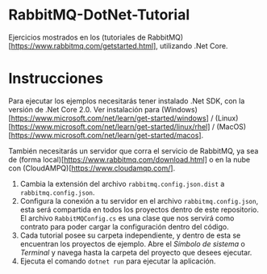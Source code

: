 # RabbitMQ-DotNet-Tutorial

Ejercicios mostrados en los (tutoriales de RabbitMQ)[https://www.rabbitmq.com/getstarted.html], utilizando .Net Core.

# Instrucciones

Para ejecutar los ejemplos necesitarás tener instalado .Net SDK, con la versión de .Net Core 2.0. Ver instalación para (Windows)[https://www.microsoft.com/net/learn/get-started/windows] / (Linux)[https://www.microsoft.com/net/learn/get-started/linux/rhel] / (MacOS)[https://www.microsoft.com/net/learn/get-started/macos].

También necesitarás un servidor que corra el servicio de RabbitMQ, ya sea de (forma local)[https://www.rabbitmq.com/download.html] o en la nube con (CloudAMPQ)[https://www.cloudamqp.com/].

1. Cambia la extensión del archivo `rabbitmq.config.json.dist` a `rabbitmq.config.json`.
2. Configura la conexión a tu servidor en el archivo `rabbitmq.config.json`, esta será compartida en todos los proyectos dentro de este repositorio. El archivo `RabbitMQConfig.cs` es una clase que nos servirá como contrato para poder cargar la configuración dentro del código.
3. Cada tutorial posee su carpeta independiente, y dentro de esta se encuentran los proyectos de ejemplo. Abre el *Símbolo de sistema* o *Terminal* y navega hasta la carpeta del proyecto que desees ejecutar.
4. Ejecuta el comando `dotnet run` para ejecutar la aplicación.